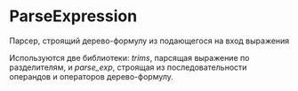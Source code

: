 # ParseExpression
Парсер, строящий дерево-формулу из подающегося на вход выражения

Используются две библиотеки: _trims_, парсящая выражение по разделителям, и _parse_exp_, строящая из последовательности операндов и операторов дерево-формулу.
